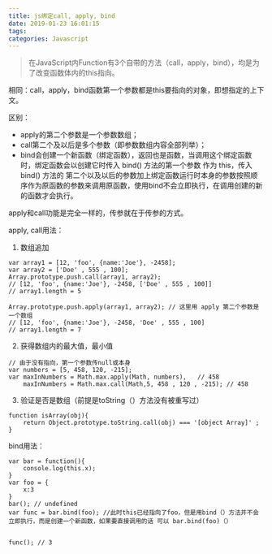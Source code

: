```yaml
---
title: js绑定call, apply, bind
date: 2019-01-23 16:01:15
tags: 
categories: Javascript
---
```


> 在JavaScript内Function有3个自带的方法（call，apply，bind），均是为了改变函数体内的this指向。

相同：call，apply，bind函数第一个参数都是this要指向的对象，即想指定的上下文。

区别：
- apply的第二个参数是一个参数数组；
- call第二个及以后是多个参数（即参数数组内容全部列举）；
- bind会创建一个新函数（绑定函数），返回也是函数，当调用这个绑定函数时，绑定函数会以创建它时传入 bind() 方法的第一个参数 作为 this，传入 bind() 方法的 第二个以及以后的参数加上绑定函数运行时本身的参数按照顺序作为原函数的参数来调用原函数，使用bind不会立即执行，在调用创建的新的函数才会执行。

apply和call功能是完全一样的，传参就在于传参的方式。

apply, call用法：
1. 数组追加
```
var array1 = [12, 'foo', {name:'Joe'}, -2458];
var array2 = ['Doe' , 555 , 100];
Array.prototype.push.call(array1, array2);
// [12, 'foo', {name:'Joe'}, -2458, ['Doe' , 555 , 100]]
// array1.length = 5

Array.prototype.push.apply(array1, array2); // 这里用 apply 第二个参数是一个数组
// [12, 'foo', {name:'Joe'}, -2458, 'Doe' , 555 , 100]
// array1.length = 7
```
2. 获得数组内的最大值，最小值
```
// 由于没有指向，第一个参数传null或本身
var numbers = [5, 458, 120, -215]; 
var maxInNumbers = Math.max.apply(Math, numbers),   // 458
    maxInNumbers = Math.max.call(Math,5, 458 , 120 , -215); // 458
```
3. 验证是否是数组（前提是toString（）方法没有被重写过）
```
function isArray(obj){ 
    return Object.prototype.toString.call(obj) === '[object Array]' ;
}
```

bind用法：
```
var bar = function(){
    console.log(this.x);
}
var foo = {
    x:3
}
bar(); // undefined
var func = bar.bind(foo); //此时this已经指向了foo，但是用bind（）方法并不会立即执行，而是创建一个新函数，如果要直接调用的话 可以 bar.bind(foo)（）


func(); // 3
```